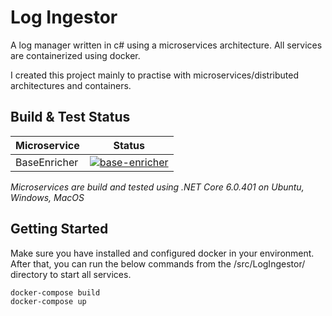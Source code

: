 # Log Ingestor
A log manager written in c# using a microservices architecture. All services are containerized using docker.

I created this project mainly to practise with microservices/distributed architectures and containers.

## Build & Test Status
|Microservice|Status
|-|-|
|BaseEnricher|[![base-enricher](https://github.com/xtimk/log_ingestor/actions/workflows/baseenricher.yml/badge.svg?branch=main)](https://github.com/xtimk/log_ingestor/actions/workflows/baseenricher.yml)

*Microservices are build and tested using .NET Core 6.0.401 on Ubuntu, Windows, MacOS*

## Getting Started
Make sure you have installed and configured docker in your environment. After that, you can run the below commands from the /src/LogIngestor/ directory to start all services.
```bash
docker-compose build
docker-compose up
```
